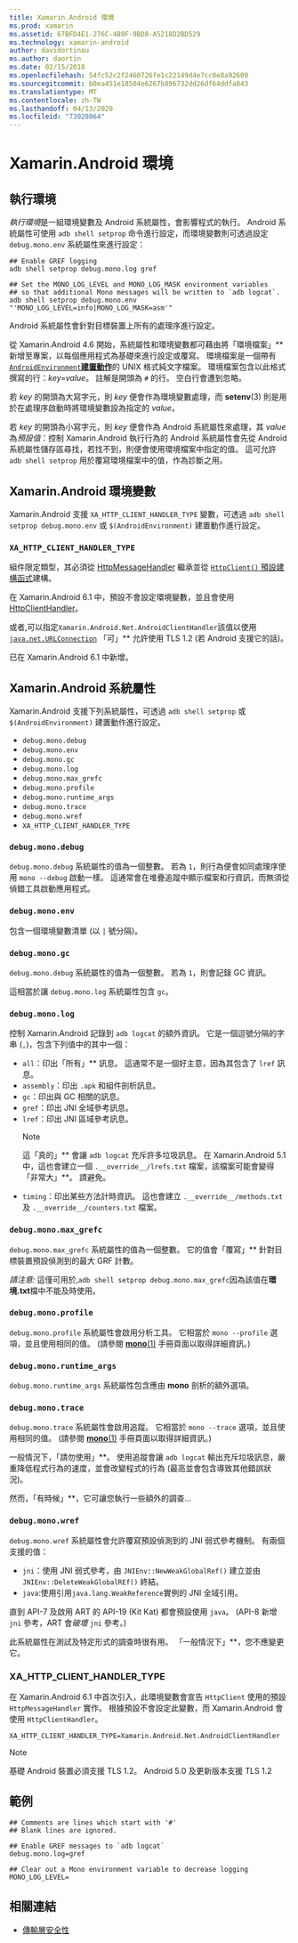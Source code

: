 ```yaml
---
title: Xamarin.Android 環境
ms.prod: xamarin
ms.assetid: 67BFD4E1-276C-4B9F-9BD8-A5218D2BD529
ms.technology: xamarin-android
author: davidortinau
ms.author: daortin
ms.date: 02/15/2018
ms.openlocfilehash: 54fc52c2f2460726fe1c22149d4e7cc0e8a92609
ms.sourcegitcommit: b0ea451e18504e6267b896732dd26df64ddfa843
ms.translationtype: MT
ms.contentlocale: zh-TW
ms.lasthandoff: 04/13/2020
ms.locfileid: "73028064"
---
```

# <a name="xamarinandroid-environment"></a>Xamarin.Android 環境

## <a name="execution-environment"></a>執行環境

*執行環境*是一組環境變數及 Android 系統屬性，會影響程式的執行。 Android 系統屬性可使用 `adb shell setprop` 命令進行設定，而環境變數則可透過設定 `debug.mono.env` 系統屬性來進行設定：

```shell
## Enable GREF logging
adb shell setprop debug.mono.log gref

## Set the MONO_LOG_LEVEL and MONO_LOG_MASK environment variables
## so that additional Mono messages will be written to `adb logcat`.
adb shell setprop debug.mono.env "'MONO_LOG_LEVEL=info|MONO_LOG_MASK=asm'"
```

Android 系統屬性會針對目標裝置上所有的處理序進行設定。

從 Xamarin.Android 4.6 開始，系統屬性和環境變數都可藉由將「環境檔案」** 新增至專案，以每個應用程式為基礎來進行設定或覆寫。 環境檔案是一個帶有 [`AndroidEnvironment`**建置動作**](~/android/deploy-test/building-apps/build-process.md)的 UNIX 格式純文字檔案。
環境檔案包含以此格式撰寫的行：*key=value*。
註解是開頭為 `#` 的行。 空白行會遭到忽略。

若 *key* 的開頭為大寫字元，則 *key* 便會作為環境變數處理，而 **setenv**(3) 則是用於在處理序啟動時將環境變數設為指定的 *value*。

若 *key* 的開頭為小寫字元，則 *key* 便會作為 Android 系統屬性來處理，其 *value* 為*預設值*：控制 Xamarin.Android 執行行為的 Android 系統屬性會先從 Android 系統屬性儲存區尋找，若找不到，則便會使用環境檔案中指定的值。 這可允許 `adb shell setprop` 用於覆寫環境檔案中的值，作為診斷之用。

## <a name="xamarinandroid-environment-variables"></a>Xamarin.Android 環境變數

Xamarin.Android 支援 `XA_HTTP_CLIENT_HANDLER_TYPE` 變數，可透過 `adb shell setprop debug.mono.env` 或 `$(AndroidEnvironment)` 建置動作進行設定。

### `XA_HTTP_CLIENT_HANDLER_TYPE`

組件限定類型，其必須從 [HttpMessageHandler](https://docs.microsoft.com/dotnet/api/system.net.http.httpmessagehandler?view=xamarinandroid-7.1) 繼承並從 [`HttpClient()` 預設建構函式](https://docs.microsoft.com/dotnet/api/system.net.http.httpclient.-ctor?view=xamarinandroid-7.1#System_Net_Http_HttpClient__ctor)建構。

在 Xamarin.Android 6.1 中，預設不會設定環境變數，並且會使用 [HttpClientHandler](https://docs.microsoft.com/dotnet/api/system.net.http.httpclienthandler?view=xamarinandroid-7.1)。

或者,可以指定`Xamarin.Android.Net.AndroidClientHandler`該值以使用[`java.net.URLConnection`](xref:Java.Net.URLConnection)
「可」** 允許使用 TLS 1.2 (若 Android 支援它的話)。

已在 Xamarin.Android 6.1 中新增。

## <a name="xamarinandroid-system-properties"></a>Xamarin.Android 系統屬性

Xamarin.Android 支援下列系統屬性，可透過 `adb shell setprop` 或 `$(AndroidEnvironment)` 建置動作進行設定。

- `debug.mono.debug`
- `debug.mono.env`
- `debug.mono.gc`
- `debug.mono.log`
- `debug.mono.max_grefc`
- `debug.mono.profile`
- `debug.mono.runtime_args`
- `debug.mono.trace`
- `debug.mono.wref`
- `XA_HTTP_CLIENT_HANDLER_TYPE`

### `debug.mono.debug`

`debug.mono.debug` 系統屬性的值為一個整數。 若為 `1`，則行為便會如同處理序使用 `mono --debug` 啟動一樣。
這通常會在堆疊追蹤中顯示檔案和行資訊，而無須從偵錯工具啟動應用程式。

### `debug.mono.env`

包含一個環境變數清單 (以 `|` 號分隔)。

### `debug.mono.gc`

`debug.mono.debug` 系統屬性的值為一個整數。
若為 `1`，則會記錄 GC 資訊。

這相當於讓 `debug.mono.log` 系統屬性包含 `gc`。

### `debug.mono.log`

控制 Xamarin.Android 記錄到 `adb logcat` 的額外資訊。
它是一個逗號分隔的字串 (`,`)，包含下列值中的其中一個：

- `all`：印出「所有」** 訊息。 這通常不是一個好主意，因為其包含了 `lref` 訊息。
- `assembly`：印出 `.apk` 和組件剖析訊息。
- `gc`：印出與 GC 相關的訊息。
- `gref`：印出 JNI 全域參考訊息。
- `lref`：印出 JNI 區域參考訊息。
  > [!NOTE]
  > 這「真的」** 會讓 `adb logcat` 充斥許多垃圾訊息。
  > 在 Xamarin.Android 5.1 中，這也會建立一個 `.__override__/lrefs.txt` 檔案，該檔案可能會變得「非常大」**。
  > 請避免。
- `timing`：印出某些方法計時資訊。 這也會建立 `.__override__/methods.txt` 及 `.__override__/counters.txt` 檔案。

### `debug.mono.max_grefc`

`debug.mono.max_grefc` 系統屬性的值為一個整數。
它的值會「覆寫」** 針對目標裝置預設偵測到的最大 GRF 計數。

*請注意:* 這僅可用於,`adb shell setprop
debug.mono.max_grefc`因為該值在**環境.txt**檔中不能及時使用。

### `debug.mono.profile`

`debug.mono.profile` 系統屬性會啟用分析工具。
它相當於 `mono --profile` 選項，並且使用相同的值。 (請參閱 [**mono**(1)](http://docs.go-mono.com/?link=man%3amono(1)) 手冊頁面以取得詳細資訊。)

### `debug.mono.runtime_args`

`debug.mono.runtime_args` 系統屬性包含應由 **mono** 剖析的額外選項。

### `debug.mono.trace`

`debug.mono.trace` 系統屬性會啟用追蹤。
它相當於 `mono --trace` 選項，並且使用相同的值。 (請參閱 [**mono**(1)](http://docs.go-mono.com/?link=man%3amono(1)) 手冊頁面以取得詳細資訊。)

一般情況下，「請勿使用」**。 使用追蹤會讓 `adb logcat` 輸出充斥垃圾訊息，嚴重降低程式行為的速度，並會改變程式的行為 (最高並會包含導致其他錯誤狀況)。

然而，「有時候」**，它可讓您執行一些額外的調查...

### `debug.mono.wref`

`debug.mono.wref` 系統屬性會允許覆寫預設偵測到的 JNI 弱式參考機制。 有兩個支援的值：

- `jni`：使用 JNI 弱式參考，由 `JNIEnv::NewWeakGlobalRef()` 建立並由 `JNIEnv::DeleteWeakGlobalREf()` 終結。
- `java`:使用引用`java.lang.WeakReference`實例的 JNI 全域引用。

直到 API-7 及啟用 ART 的 API-19 (Kit Kat) 都會預設使用 `java`。 (API-8 新增 `jni` 參考，ART 會*破壞* `jni` 參考。)

此系統屬性在測試及特定形式的調查時很有用。
「一般情況下」**，您不應變更它。

### <a name="xa_http_client_handler_type"></a>XA\_HTTP\_CLIENT\_HANDLER\_TYPE

在 Xamarin.Android 6.1 中首次引入，此環境變數會宣告 `HttpClient` 使用的預設 `HttpMessageHandler` 實作。 根據預設不會設定此變數，而 Xamarin.Android 會使用 `HttpClientHandler`。

```shell
XA_HTTP_CLIENT_HANDLER_TYPE=Xamarin.Android.Net.AndroidClientHandler
```

> [!NOTE]
> 基礎 Android 裝置必須支援 TLS 1.2。
Android 5.0 及更新版本支援 TLS 1.2

## <a name="example"></a>範例

```shell
## Comments are lines which start with '#'
## Blank lines are ignored.

## Enable GREF messages to `adb logcat`
debug.mono.log=gref

## Clear out a Mono environment variable to decrease logging
MONO_LOG_LEVEL=
```

## <a name="related-links"></a>相關連結

- [傳輸層安全性](~/cross-platform/app-fundamentals/transport-layer-security.md)
